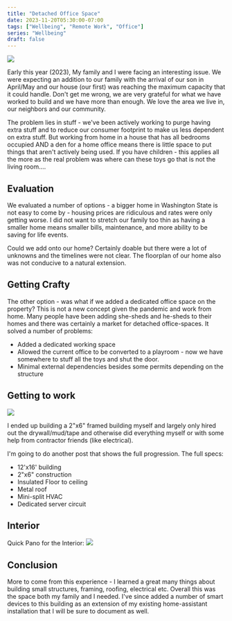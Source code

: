 ```yaml
---
title: "Detached Office Space"
date: 2023-11-20T05:30:00-07:00
tags: ["Wellbeing", "Remote Work", "Office"]
series: "Wellbeing"
draft: false
---
```


![](/images/shed-exterior.jpg)

Early this year (2023), My family and I were facing an interesting issue. We were expecting an addition to our family with the arrival of our son in April/May and our house (our first) was reaching the maximum capacity that it could handle. Don't get me wrong, we are very grateful for what we have worked to build and we have more than enough. We love the area we live in, our neighbors and our community.

The problem lies in stuff - we've been actively working to purge having extra stuff and to reduce our consumer footprint to make us less dependent on extra stuff. But working from home in a house that has all bedrooms occupied AND a den for a home office means there is little space to put things that aren't actively being used. If you have children - this applies all the more as the real problem was where can these toys go that is not the living room....

## Evaluation

We evaluated a number of options - a bigger home in Washington State is not easy to come by - housing prices are ridiculous and rates were only getting worse. I did not want to stretch our family too thin as having a smaller home means smaller bills, maintenance, and more ability to be saving for life events.

Could we add onto our home? Certainly doable but there were a lot of unknowns and the timelines were not clear. The floorplan of our home also was not conducive to a natural extension. 

## Getting Crafty

The other option - was what if we added a dedicated office space on the property? This is not a new concept given the pandemic and work from home. Many people have been adding she-sheds and he-sheds to their homes and there was certainly a market for detached office-spaces. It solved a number of problems:

- Added a dedicated working space
- Allowed the current office to be converted to a playroom - now we have somewhere to stuff all the toys and shut the door.
- Minimal external dependencies besides some permits depending on the structure

## Getting to work

![](/images/shed-shell.jpg)

I ended up building a 2"x6" framed building myself and largely only hired out the drywall/mud/tape and otherwise did everything myself or with some help from contractor friends (like electrical). 

I'm going to do another post that shows the full progression. The full specs:
- 12'x16' building
- 2"x6" construction
- Insulated Floor to ceiling
- Metal roof
- Mini-split HVAC
- Dedicated server circuit

## Interior

Quick Pano for the Interior:
![](/images/shed-interior.jpg)

## Conclusion

More to come from this experience - I learned a great many things about building small structures, framing, roofing, electrical etc. Overall this was the space both my family and I needed. I've since added a number of smart devices to this building as an extension of my existing home-assistant installation that I will be sure to document as well.
